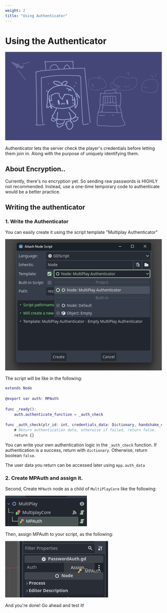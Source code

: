 ```yaml
---
weight: 2
title: "Using Authenticator"
---
```


# Using the Authenticator

![Banner](assets/banner.png)

Authenticator lets the server check the player's credentials before letting them join in. Along with the purpose of uniquely identifying them.

## About Encryption..
Currently, there's no encryption yet. So sending raw passwords is HIGHLY not recommended. Instead, use a one-time temporary code to authenticate would be a better practice.

## Writing the authenticator

### 1. Write the Authenticator
You can easily create it using the script template "Multiplay Authenticator"

![Create a new Script with the Template "Multiplay Authenticator"](assets/t1.png)

The script will be like in the following:

```gd
extends Node

@export var auth: MPAuth

func _ready():
	auth.authenticate_function = _auth_check

func _auth_check(plr_id: int, credentials_data: Dictionary, handshake_data: Dictionary):
	# Return authentication data, otherwise if failed, return false.
	return {}
```

You can write your own authentication logic in the `_auth_check` function. If authentication is a success, return with `dictionary`. Otherwise, return boolean `false`.

The user data you return can be accessed later using `mpp.auth_data`

### 2. Create MPAuth and assign it.
Second, Create `MPAuth` node as a child of `MultiPlayCore` like the following:

![MPAuth](assets/t2.png)

Then, assign MPAuth to your script, as the following:

![MPAuth](assets/t3.png)

And you're done! Go ahead and test it!